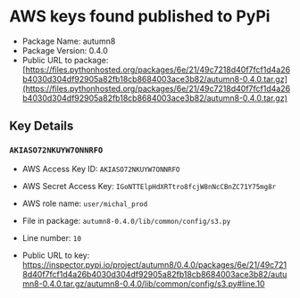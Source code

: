 # AWS keys found published to PyPi

* Package Name: autumn8
* Package Version: 0.4.0
* Public URL to package: [https://files.pythonhosted.org/packages/6e/21/49c7218d40f7fcf1d4a26b4030d304df92905a82fb18cb8684003ace3b82/autumn8-0.4.0.tar.gz](https://files.pythonhosted.org/packages/6e/21/49c7218d40f7fcf1d4a26b4030d304df92905a82fb18cb8684003ace3b82/autumn8-0.4.0.tar.gz)

## Key Details

### `AKIASO72NKUYW7ONNRFO`

* AWS Access Key ID: `AKIASO72NKUYW7ONNRFO`
* AWS Secret Access Key: `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` 
* AWS role name: `user/michal_prod`
* File in package: `autumn8-0.4.0/lib/common/config/s3.py`
* Line number: `10`

* Public URL to key: https://inspector.pypi.io/project/autumn8/0.4.0/packages/6e/21/49c7218d40f7fcf1d4a26b4030d304df92905a82fb18cb8684003ace3b82/autumn8-0.4.0.tar.gz/autumn8-0.4.0/lib/common/config/s3.py#line.10



